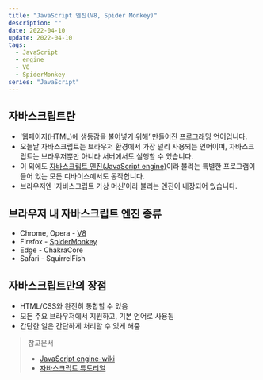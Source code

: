```yaml
---
title: "JavaScript 엔진(V8, Spider Monkey)"
description: ""
date: 2022-04-10
update: 2022-04-10
tags:
  - JavaScript
  - engine
  - V8
  - SpiderMonkey
series: "JavaScript"
---
```


## 자바스크립트란
- ‘웹페이지(HTML)에 생동감을 불어넣기 위해’ 만들어진 프로그래밍 언어입니다.
- 오늘날 자바스크립트는 브라우저 환경에서 가장 널리 사용되는 언어이며, 자바스크립트는 브라우저뿐만 아니라 서버에서도 실행할 수 있습니다.
- 이 외에도 [자바스크립트 엔진(JavaScript engine)](https://en.wikipedia.org/wiki/JavaScript_engine)이라 불리는 특별한 프로그램이 들어 있는 모든 디바이스에서도 동작합니다.
- 브라우저엔 '자바스크립트 가상 머신’이라 불리는 엔진이 내장되어 있습니다.

## 브라우저 내 자바스크립트 엔진 종류
- Chrome, Opera - [V8](https://en.wikipedia.org/wiki/V8_(JavaScript_engine))
- Firefox - [SpiderMonkey](https://en.wikipedia.org/wiki/SpiderMonkey)
- Edge - ChakraCore
- Safari - SquirrelFish

## 자바스크립트만의 장점
- HTML/CSS와 완전히 통합할 수 있음
- 모든 주요 브라우저에서 지원하고, 기본 언어로 사용됨
- 간단한 일은 간단하게 처리할 수 있게 해줌

> 참고문서
> - [JavaScript engine-wiki](https://en.wikipedia.org/wiki/JavaScript_engine)
> - [자바스크립트 튜토리얼](https://ko.javascript.info/intro)
